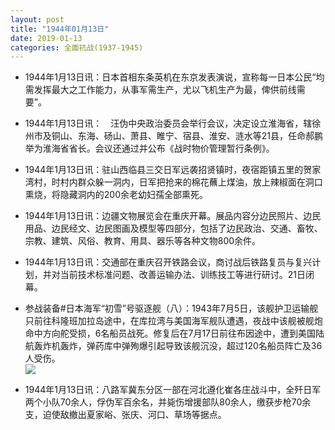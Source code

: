 ```yaml
---
layout: post
title: "1944年01月13日"
date: 2019-01-13
categories: 全面抗战(1937-1945)
---
```


<meta name="referrer" content="no-referrer" />

- 1944年1月13日讯：日本首相东条英机在东京发表演说，宣称每一日本公民“均需发挥最大之工作能力，从事军需生产，尤以飞机生产为最，俾供前线需要”。 

- 1944年1月13日讯：　汪伪中央政治委员会举行会议，决定设立淮海省，辖徐州市及铜山、东海、砀山、萧县、睢宁、宿县、淮安、涟水等21县，任命郝鹏举为淮海省省长。会议还通过并公布《战时物价管理暂行条例》。 

- 1944年1月13日讯：驻山西临县三交日军远袭招贤镇时，夜宿距镇五里的贺家湾村，时村内群众躲一洞内，日军把抢来的棉花蘸上煤油，放上辣椒面在洞口熏烧，将隐藏洞内的200余老幼妇孺全部熏死。 

- 1944年1月13日讯：边疆文物展览会在重庆开幕。展品内容分边民照片、边民用品、边民经文、边民图画及模型等四部分，包括了边民政治、交通、畜牧、宗教、建筑、风俗、教育、用具、器乐等各种文物800余件。 

- 1944年1月13日讯：交通部在重庆召开铁路会议，商讨战后铁路复员与复兴计划，并对当前技术标准问题、改善运输办法、训练技工等进行研讨。21日闭幕。 

- 参战装备#日本海军“初雪”号驱逐舰（八）：1943年7月5日，该舰护卫运输舰只前往科隆班加拉岛途中，在库拉湾与美国海军舰队遭遇，夜战中该舰被舰炮命中方向舵受损，6名船员战死。修复后在7月17日前往布因途中，遭到美国陆航轰炸机轰炸，弹药库中弹殉爆引起导致该舰沉没，超过120名船员阵亡及36人受伤。 <br/><img src="https://wx3.sinaimg.cn/large/aca367d8ly1fz4q7cdwhfj20dw0baaco.jpg" />

- 1944年1月13日讯：八路军冀东分区一部在河北遵化崔各庄战斗中，全歼日军两个小队70余人，俘伪军百余名，并毙伤增援部队80余人，缴获步枪70余支，迫使敌撤出夏家峪、张庆、河口、草场等据点。 

